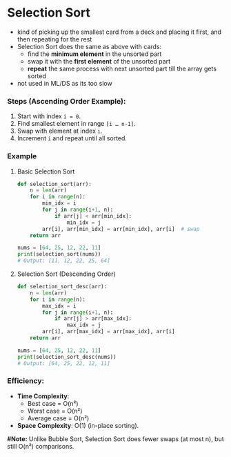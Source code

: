 # Selection Sort

- kind of picking up the smallest card from a deck and placing it first, and then repeating for the rest
- Selection Sort does the same as above with cards:
    - find the **minimum element** in the unsorted part
    - swap it with the **first element** of the unsorted part
    - **repeat** the same process with next unsorted part till the array gets sorted
- not used in ML/DS as its too slow

### Steps (Ascending Order Example):

1. Start with index `i = 0`.
2. Find smallest element in range `[i … n-1]`.
3. Swap with element at index `i`.
4. Increment `i` and repeat until all sorted.

### Example

1. Basic Selection Sort
    
    ```python
    def selection_sort(arr):
        n = len(arr)
        for i in range(n):
            min_idx = i
            for j in range(i+1, n):
                if arr[j] < arr[min_idx]:
                    min_idx = j
            arr[i], arr[min_idx] = arr[min_idx], arr[i]  # swap
        return arr
    
    nums = [64, 25, 12, 22, 11]
    print(selection_sort(nums))  
    # Output: [11, 12, 22, 25, 64]
    ```
    
2. Selection Sort (Descending Order)
    
    ```python
    def selection_sort_desc(arr):
        n = len(arr)
        for i in range(n):
            max_idx = i
            for j in range(i+1, n):
                if arr[j] > arr[max_idx]:
                    max_idx = j
            arr[i], arr[max_idx] = arr[max_idx], arr[i]
        return arr
    
    nums = [64, 25, 12, 22, 11]
    print(selection_sort_desc(nums))  
    # Output: [64, 25, 22, 12, 11]
    ```
    

### Efficiency:

- **Time Complexity**:
    - Best case = O(n²)
    - Worst case = O(n²)
    - Average case = O(n²)
- **Space Complexity**: O(1) (in-place sorting).

**#Note:** Unlike Bubble Sort, Selection Sort does fewer swaps (at most n), but still O(n²) comparisons.